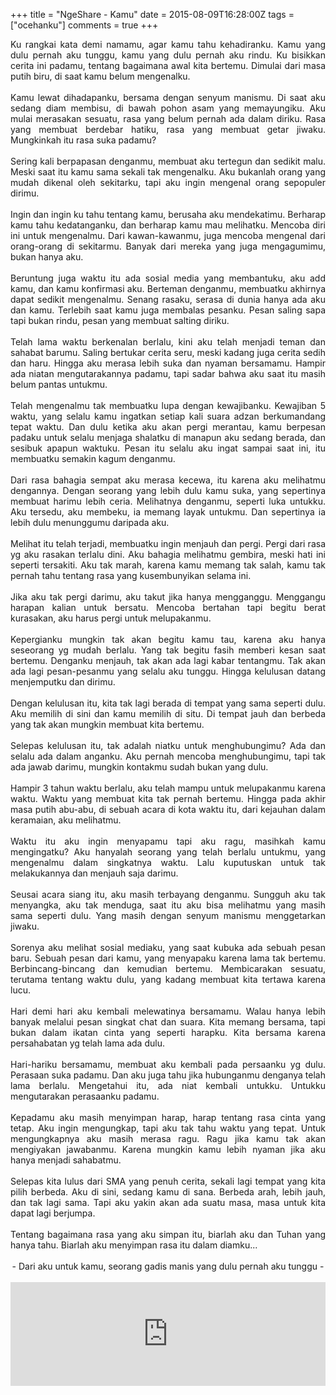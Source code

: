 +++
title = "NgeShare - Kamu"
date = 2015-08-09T16:28:00Z
tags = ["ocehanku"]
comments = true
+++

<div style="text-align: justify;">Ku rangkai kata demi namamu, agar kamu tahu kehadiranku. Kamu yang dulu pernah aku tunggu, kamu yang dulu pernah aku rindu. Ku bisikkan cerita ini padamu, tentang bagaimana awal kita bertemu. Dimulai dari masa putih biru, di saat kamu belum mengenalku.<br /><br />Kamu lewat dihadapanku, bersama dengan senyum manismu. Di saat aku sedang diam membisu, di bawah pohon asam yang memayungiku. Aku mulai merasakan sesuatu, rasa yang belum pernah ada dalam diriku. Rasa yang membuat berdebar hatiku, rasa yang membuat getar jiwaku. Mungkinkah itu rasa suka padamu?<br /><br />Sering kali berpapasan denganmu, membuat aku tertegun dan sedikit malu. Meski saat itu kamu sama sekali tak mengenalku. Aku bukanlah orang yang mudah dikenal oleh sekitarku, tapi aku ingin mengenal orang sepopuler dirimu.<br /><br />Ingin dan ingin ku tahu tentang kamu, berusaha aku mendekatimu. Berharap kamu tahu kedatanganku, dan berharap kamu mau melihatku. Mencoba diri ini untuk mengenalmu. Dari kawan-kawanmu, juga mencoba mengenal dari orang-orang di sekitarmu. Banyak dari mereka yang juga mengagumimu, bukan hanya aku.<br /><br />Beruntung juga waktu itu ada sosial media yang membantuku, aku add kamu, dan kamu konfirmasi aku. Berteman denganmu, membuatku akhirnya dapat sedikit mengenalmu. Senang rasaku, serasa di dunia hanya ada aku dan kamu. Terlebih saat kamu juga membalas pesanku. Pesan saling sapa tapi bukan rindu, pesan yang membuat salting diriku.<br /><br />Telah lama waktu berkenalan berlalu, kini aku telah menjadi teman dan sahabat barumu. Saling bertukar cerita seru, meski kadang juga cerita sedih dan haru. Hingga aku merasa lebih suka dan nyaman bersamamu. Hampir ada niatan mengutarakannya padamu, tapi sadar bahwa aku saat itu masih belum pantas untukmu.<br /><br />Telah mengenalmu tak membuatku lupa dengan kewajibanku. Kewajiban 5 waktu, yang selalu kamu ingatkan setiap kali suara adzan berkumandang tepat waktu. Dan dulu ketika aku akan pergi merantau, kamu berpesan padaku untuk selalu menjaga shalatku di manapun aku sedang berada, dan sesibuk apapun waktuku. Pesan itu selalu aku ingat sampai saat ini, itu membuatku semakin kagum denganmu.<br /><br />Dari rasa bahagia sempat aku merasa kecewa, itu karena aku melihatmu dengannya. Dengan seorang yang lebih dulu kamu suka, yang sepertinya membuat harimu lebih ceria. Melihatnya denganmu, seperti luka untukku. Aku tersedu, aku membeku, ia memang layak untukmu. Dan sepertinya ia lebih dulu menunggumu daripada aku.<br /><br />Melihat itu telah terjadi, membuatku ingin menjauh dan pergi. Pergi dari rasa yg aku rasakan terlalu dini. Aku bahagia melihatmu gembira, meski hati ini seperti tersakiti. Aku tak marah, karena kamu memang tak salah, kamu tak pernah tahu tentang rasa yang kusembunyikan selama ini.<br /><br />Jika aku tak pergi darimu, aku takut jika hanya mengganggu. Menggangu harapan kalian untuk bersatu. Mencoba bertahan tapi begitu berat kurasakan, aku harus pergi untuk melupakanmu.<br /><br />Kepergianku mungkin tak akan begitu kamu tau, karena aku hanya seseorang yg mudah berlalu. Yang tak begitu fasih memberi kesan saat bertemu. Denganku menjauh, tak akan ada lagi kabar tentangmu. Tak akan ada lagi pesan-pesanmu yang selalu aku tunggu. Hingga kelulusan datang menjemputku dan dirimu.<br /><br />Dengan kelulusan itu, kita tak lagi berada di tempat yang sama seperti dulu. Aku memilih di sini dan kamu memilih di situ. Di tempat jauh dan berbeda yang tak akan mungkin membuat kita bertemu.<br /><br />Selepas kelulusan itu, tak adalah niatku untuk menghubungimu? Ada dan selalu ada dalam anganku. Aku pernah mencoba menghubungimu, tapi tak ada jawab darimu, mungkin kontakmu sudah bukan yang dulu.<br /><br />Hampir 3 tahun waktu berlalu, aku telah mampu untuk melupakanmu karena waktu. Waktu yang membuat kita tak pernah bertemu. Hingga pada akhir masa putih abu-abu, di sebuah acara di kota waktu itu, dari kejauhan dalam keramaian, aku melihatmu.<br /><br />Waktu itu aku ingin menyapamu tapi aku ragu, masihkah kamu mengingatku? Aku hanyalah seorang yang telah berlalu untukmu, yang mengenalmu dalam singkatnya waktu. Lalu kuputuskan untuk tak melakukannya dan menjauh saja darimu.<br /><br />Seusai acara siang itu, aku masih terbayang denganmu. Sungguh aku tak menyangka, aku tak menduga, saat itu aku bisa melihatmu yang masih sama seperti dulu. Yang masih dengan senyum manismu menggetarkan jiwaku.<br /><br />Sorenya aku melihat sosial mediaku, yang saat kubuka ada sebuah pesan baru. Sebuah pesan dari kamu, yang menyapaku karena lama tak bertemu. Berbincang-bincang dan kemudian bertemu. Membicarakan sesuatu, terutama tentang waktu dulu, yang kadang membuat kita tertawa karena lucu. <br /><br />Hari demi hari aku kembali melewatinya bersamamu. Walau hanya lebih banyak melalui pesan singkat chat dan suara. Kita memang bersama, tapi bukan dalam ikatan cinta yang seperti harapku. Kita bersama karena persahabatan yg telah lama ada dulu.<br /><br />Hari-hariku bersamamu, membuat aku kembali pada persaanku yg dulu. Perasaan suka padamu. Dan aku juga tahu jika hubunganmu denganya telah lama berlalu. Mengetahui itu, ada niat kembali untukku. Untukku mengutarakan perasaanku padamu.<br /><br />
Kepadamu aku masih menyimpan harap, harap tentang rasa cinta yang tetap. Aku ingin mengungkap, tapi aku tak tahu waktu yang tepat. Untuk mengungkapnya aku masih merasa ragu. Ragu jika kamu tak akan mengiyakan jawabanmu. Karena mungkin kamu lebih nyaman jika aku hanya menjadi sahabatmu.<br /><br />Selepas kita lulus dari SMA yang penuh cerita, sekali lagi tempat yang kita pilih berbeda. Aku di sini, sedang kamu di sana. Berbeda arah, lebih jauh, dan tak lagi sama. Tapi aku yakin akan ada suatu masa, masa untuk kita dapat lagi berjumpa.<br /><br />Tentang bagaimana rasa yang aku simpan itu, biarlah aku dan Tuhan yang hanya tahu. Biarlah aku menyimpan rasa itu dalam diamku...<br /><br /><div style="text-align: center;">- Dari aku untuk kamu, seorang gadis manis yang dulu pernah aku tunggu -</div><br />
<iframe frameborder="no" height="166" scrolling="no" src="https://w.soundcloud.com/player/?url=https%3A//api.soundcloud.com/tracks/169741463&amp;color=0066cc&amp;auto_play=true&amp;hide_related=false&amp;show_comments=true&amp;show_user=true&amp;show_reposts=false" width="100%"></iframe></div>
